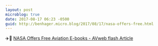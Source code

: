 ```yaml
---
layout: post
microblog: true
date: 2017-08-17 06:23 -0500
guid: http://benhager.micro.blog/2017/08/17/nasa-offers-free.html
---
```

✈️🚀 [NASA Offers Free Aviation E-books - AVweb flash Article](https://www.avweb.com/avwebflash/news/NASA-Offers-Free-Aviation-E-books-229517-1.html)
